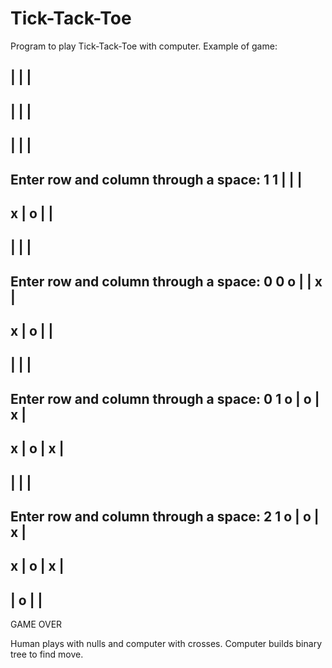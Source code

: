# Tick-Tack-Toe
Program to play Tick-Tack-Toe with computer.
Example of game:

  |   |   | 
-----------
  |   |   | 
-----------
  |   |   | 
-----------

Enter row and column through a space: 1 1
  |   |   | 
-----------
x | o |   | 
-----------
  |   |   | 
-----------

Enter row and column through a space: 0 0
o |   | x | 
-----------
x | o |   | 
-----------
  |   |   | 
-----------

Enter row and column through a space: 0 1
o | o | x | 
-----------
x | o | x | 
-----------
  |   |   | 
-----------

Enter row and column through a space: 2 1
o | o | x | 
-----------
x | o | x | 
-----------
  | o |   | 
-----------

GAME OVER

Human plays with nulls and computer with crosses. Computer builds binary tree to find move.
